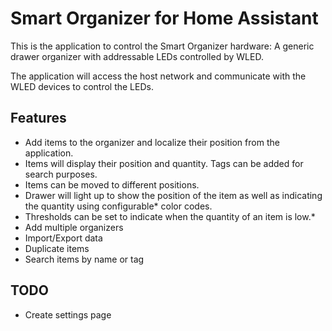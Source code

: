# Smart Organizer for Home Assistant

This is the application to control the Smart Organizer hardware: A generic drawer organizer with addressable LEDs controlled by WLED.

The application will access the host network and communicate with the WLED devices to control the LEDs.

## Features

- Add items to the organizer and localize their position from the application.
- Items will display their position and quantity. Tags can be added for search purposes.
- Items can be moved to different positions.
- Drawer will light up to show the position of the item as well as indicating the quantity using configurable\* color codes.
- Thresholds can be set to indicate when the quantity of an item is low.\*
- Add multiple organizers
- Import/Export data
- Duplicate items
- Search items by name or tag

## TODO

- Create settings page
